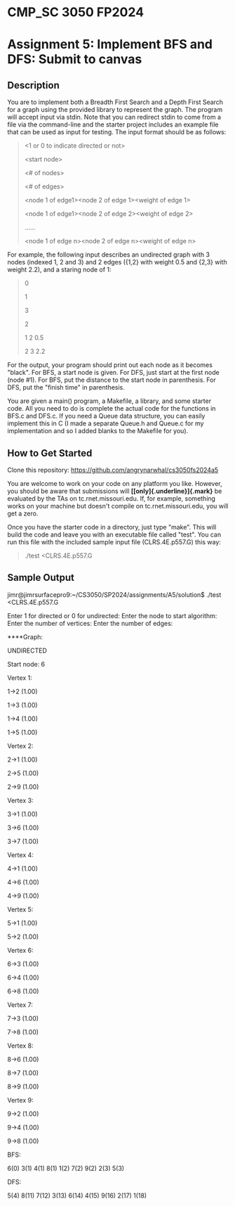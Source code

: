 # CMP_SC 3050 FP2024

# Assignment 5: Implement BFS and DFS: Submit to canvas

## Description

You are to implement both a Breadth First Search and a Depth First
Search for a graph using the provided library to represent the graph.
The program will accept input via stdin. Note that you can redirect
stdin to come from a file via the command-line and the starter project
includes an example file that can be used as input for testing. The
input format should be as follows:

> \<1 or 0 to indicate directed or not\>
>
> \<start node\>
>
> \<# of nodes\>
>
> \<# of edges\>
>
> \<node 1 of edge1\>\<node 2 of edge 1\>\<weight of edge 1\>
>
> \<node 1 of edge1\>\<node 2 of edge 2\>\<weight of edge 2\>
>
> \...\...
>
> \<node 1 of edge n\>\<node 2 of edge n\>\<weight of edge n\>

For example, the following input describes an undirected graph with 3
nodes (indexed 1, 2 and 3) and 2 edges ({1,2} with weight 0.5 and {2,3}
with weight 2.2), and a staring node of 1:

> 0
>
> 1
>
> 3
>
> 2
>
> 1 2 0.5
>
> 2 3 2.2

For the output, your program should print out each node as it becomes
"black". For BFS, a start node is given. For DFS, just start at the
first node (node #1). For BFS, put the distance to the start node in
parenthesis. For DFS, put the "finish time" in parenthesis.

You are given a main() program, a Makefile, a library, and some starter
code. All you need to do is complete the actual code for the functions
in BFS.c and DFS.c. If you need a Queue data structure, you can easily
implement this in C (I made a separate Queue.h and Queue.c for my
implementation and so I added blanks to the Makefile for you).

## How to Get Started

Clone this repository: https://github.com/angrynarwhal/cs3050fs2024a5 

You are welcome to work on your code on any platform you like. However,
you should be aware that submissions will
**[[only]{.underline}]{.mark}** be evaluated by the TAs on
tc.rnet.missouri.edu. If, for example, something works on your machine
but doesn't compile on tc.rnet.missouri.edu, you will get a zero.

Once you have the starter code in a directory, just type "make". This
will build the code and leave you with an executable file called "test".
You can run this file with the included sample input file
(CLRS.4E.p557.G) this way:

> ./test \<CLRS.4E.p557.G

## Sample Output

jimr@jimrsurfacepro9:\~/CS3050/SP2024/assignments/A5/solution\$ ./test
\<CLRS.4E.p557.G

Enter 1 for directed or 0 for undirected: Enter the node to start
algorithm: Enter the number of vertices: Enter the number of edges:

\*\*\*\*Graph:

UNDIRECTED

Start node: 6

Vertex 1:

1-\>2 (1.00)

1-\>3 (1.00)

1-\>4 (1.00)

1-\>5 (1.00)

Vertex 2:

2-\>1 (1.00)

2-\>5 (1.00)

2-\>9 (1.00)

Vertex 3:

3-\>1 (1.00)

3-\>6 (1.00)

3-\>7 (1.00)

Vertex 4:

4-\>1 (1.00)

4-\>6 (1.00)

4-\>9 (1.00)

Vertex 5:

5-\>1 (1.00)

5-\>2 (1.00)

Vertex 6:

6-\>3 (1.00)

6-\>4 (1.00)

6-\>8 (1.00)

Vertex 7:

7-\>3 (1.00)

7-\>8 (1.00)

Vertex 8:

8-\>6 (1.00)

8-\>7 (1.00)

8-\>9 (1.00)

Vertex 9:

9-\>2 (1.00)

9-\>4 (1.00)

9-\>8 (1.00)

BFS:

6(0) 3(1) 4(1) 8(1) 1(2) 7(2) 9(2) 2(3) 5(3)

DFS:

5(4) 8(11) 7(12) 3(13) 6(14) 4(15) 9(16) 2(17) 1(18)

